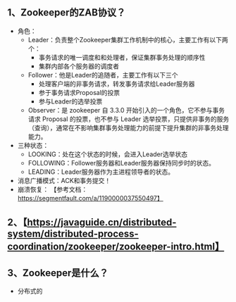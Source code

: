 ## 1、Zookeeper的ZAB协议？
 - 角色：
   - Leader：负责整个Zookeeper集群工作机制中的核心，主要工作有以下两个：
     - 事务请求的唯一调度和和处理者，保证集群事务处理的顺序性
     - 集群内部各个服务器的调度者
   - Follower：他是Leader的追随者，主要工作有以下三个
     - 处理客户端的非事务请求，转发事务请求给Leader服务器
     - 参于事务请求Proposal的投票
     - 参与Leader的选举投票
   - Observer：是 zookeeper 自 3.3.0 开始引入的一个角色，它不参与事务请求 Proposal 的投票，也不参与 Leader 选举投票，只提供非事务的服务（查询），通常在不影响集群事务处理能力的前提下提升集群的非事务处理能力。
 - 三种状态：
   - LOOKING：处在这个状态的时候，会进入Leader选举状态
   - FOLLOWING：Follower服务器和Leader服务器保持同步时的状态。
   - LEADING：Leader服务器作为主进程领导者的状态。
 - 消息广播模式：ACK和事务提交！
 - 崩溃恢复：
 【参考文档：https://segmentfault.com/a/1190000037550497】

## 2、【https://javaguide.cn/distributed-system/distributed-process-coordination/zookeeper/zookeeper-intro.html】


## 3、Zookeeper是什么？
 - 分布式的
